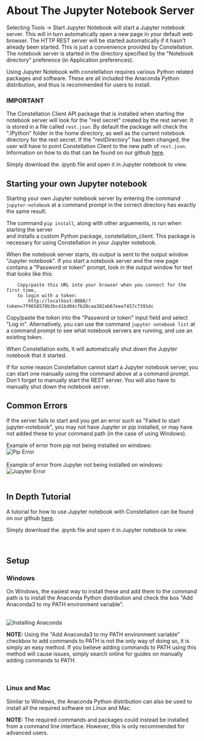 # About The Jupyter Notebook Server

Selecting Tools -> Start Jupyter Notebook will start a Jupyter notebook
server. This will in turn automatically open a new page in your default
web browser. The HTTP REST server will be started automatically if it
hasn't already been started. This is just a convenience provided by
Constellation. The notebook server is started in the directory specified by the
"Notebook directory" preference (in Application preferences).

Using Jupyter Notebook with constellation requires various Python related packages and software.
These are all included the Anaconda Python distribution, and thus is recommended for users to install.


### IMPORTANT
The Constellation Client API package that is installed when starting the 
notebook server will look for the "rest secret" created by the rest server.
It is stored in a file called `rest.json`.
By default the package will check the ".IPython" folder in the 
home directory, as well as the current notebook directory for the rest secret.
If the "restDirectory" has been changed, the user will have to point Constellation
Client to the new path of `rest.json`. Information on how to do that can be found 
on our github [here](https://github.com/constellation-app/constellation-training/blob/master/Analyst%20Training/Exercise%2010%20-%20Network%20Analysis%20With%20Python/notebooks_and_constellation.ipynb).

Simply download the .ipynb file and open it in Jupyter notebook to view.

## Starting your own Jupyter notebook

Starting your own Jupyter notebook server by entering the command
`jupyter-notebook` at a command prompt in the correct directory has
exactly the same result. 

The command `pip install`, along with other arguements, is run when starting the server  
and installs a custom Python package, constellation_client.
This package is necessary for using Constellation in your Jupyter notebook.

When the notebook server starts, its output is sent to the output window
"Jupyter notebook". If you start a notebook server and the new page
contains a "Password or token" prompt, look in the output window for
text that looks like this:

        Copy/paste this URL into your browser when you connect for the first time,
        to login with a token:
            http://localhost:8888/?token=7f9658570b3bc41bd04cfb20caa382ab67eee7457c7391dc
            

Copy/paste the token into the "Password or token" input field and select
"Log in". Alternatively, you can use the command `jupyter notebook list`
at a command prompt to see what notebook servers are running, and use an
existing token.

When Constellation exits, it will automatically shut down the Jupyter
notebook that it started.

If for some reason Constellation cannot start a Jupyter notebook server,
you can start one manually using the command above at a command prompt.
Don't forget to manually start the REST server. You will also have to
manually shut down the notebook server.

## Common Errors
If the server fails to start and you get an error such as "Failed to start jupyter-notebook", 
you may not have Jupyter or pip installed, or may have not added these to your 
command path (in the case of using Windows).

Example of error from pip not being installed on windows:
<br />
<img src="../ext/docs/CoreUtilities/src/au/gov/asd/tac/constellation/utilities/PipError.png" alt="Pip Error" />
<br />
<br />
Example of error from Jupyter not being installed on windows:
<br />
<img src="../ext/docs/CoreUtilities/src/au/gov/asd/tac/constellation/utilities/JupyterError.png" alt="Jupyter Error" />
<br />
<br />

## In Depth Tutorial

A tutorial for how to use Jupyter notebook with Constellation can be found on our github
[here](https://github.com/constellation-app/constellation-training/blob/master/Analyst%20Training/Exercise%2010%20-%20Network%20Analysis%20With%20Python/notebooks_and_constellation.ipynb).

Simply download the .ipynb file and open it in Jupyter notebook to view.

<br />

## Setup

### Windows
On Windows, the easiest way to install these and add them to the command path is to install the 
Anaconda Python distribution and check the box "Add Anaconda3 to my PATH environment variable".

<br />
<img src="../ext/docs/CoreUtilities/src/au/gov/asd/tac/constellation/utilities/AnacondaInstall.png" alt="Installing Anaconda" />
<br />

**NOTE:** Using the "Add Anaconda3 to my PATH environment variable" checkbox to add commands to PATH is not the only way of doing so, it is simply an easy method.
If you believe adding commands to PATH using this method will cause issues, simply search online for guides on manually adding commands to PATH.

<br />

### Linux and Mac
Similar to Windows, the Anaconda Python distribution can also be used to install 
all the required software on Linux and Mac.

**NOTE:** The required commands and packages could instead be installed from a command 
line interface. However, this is only recommended for advanced users.
